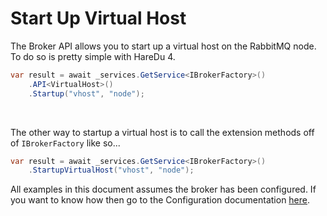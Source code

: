 # Start Up Virtual Host

The Broker API allows you to start up a virtual host on the RabbitMQ node. To do so is pretty simple with HareDu 4.

```c#
var result = await _services.GetService<IBrokerFactory>()
    .API<VirtualHost>()
    .Startup("vhost", "node");
```
<br>

The other way to startup a virtual host is to call the extension methods off of ```IBrokerFactory``` like so...

```c#
var result = await _services.GetService<IBrokerFactory>()
    .StartupVirtualHost("vhost", "node");
```

All examples in this document assumes the broker has been configured. If you want to know how then go to the Configuration documentation [here](https://github.com/ahives/HareDu3/blob/master/docs/configuration.md).

